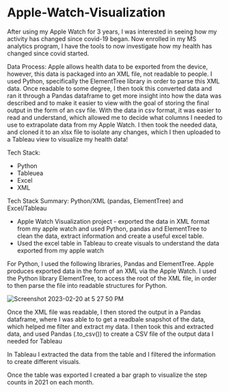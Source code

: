 # Apple-Watch-Visualization

After using my Apple Watch for 3 years, I was interested in seeing how my activity has changed since covid-19 began. Now enrolled in my MS analytics program, I have the tools to now investigate how my health has changed since covid started.

Data Process: 
Apple allows health data to be exported from the device, however, this data is packaged into an XML file, not readable to people. I used Python, specifically the ElementTree library in order to parse this XML data. Once readable to some degree, I then took this converted data and ran it through a Pandas dataframe to get more insight into how the data was described and to make it easier to view with the goal of storing the final output in the form of an csv file. With the data in csv format, it was easier to read and understand, which allowed me to decide what columns I needed to use to extrapolate data from my Apple Watch. I then took the needed data, and cloned it to an xlsx file to isolate any changes, which I then uploaded to a Tableau view to visualize my health data!


Tech Stack:
  - Python
  - Tableuea
  - Excel
  - XML
  
Tech Stack Summary: Python/XML (pandas, ElementTree) and Excel/Tableau
  - Apple Watch Visualization project - exported the data in XML format from my apple watch and used Python, pandas and ElementTree to clean the data, extract information and create a useful excel table.
  - Used the excel table in Tableau to create visuals to understand the data exported from my apple watch



For Python, I used the following libraries, Pandas and ElementTree. Apple produces exported data in the form of an XML via the Apple Watch. I used the Python library ElementTree, to access the root of the XML file, in order to then parse the file into readable structures for Python. 

![Screenshot 2023-02-20 at 5 27 50 PM](https://user-images.githubusercontent.com/123784158/220207305-798966e9-b474-4769-8eac-20b55391e7b3.png)



Once the XML file was readable, I then stored the output in a Pandas dataframe, where I was able to to get a readbale snapshot of the data, which helped me filter and extract my data. I then took this and extracted data, and used Pandas (.to_csv()) to create a CSV file of the output data I needed for Tableau

In Tableau I extracted the data from the table and I filtered the information to create different visuals. 

Once the table was exported I created a bar graph to visualize the step counts in 2021 on each month.
